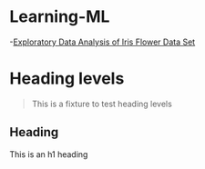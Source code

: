 # Learning-ML

-[Exploratory Data Analysis of Iris Flower Data Set](#heading)



# Heading levels

> This is a fixture to test heading levels

<!-- toc -->

## Heading

This is an h1 heading
